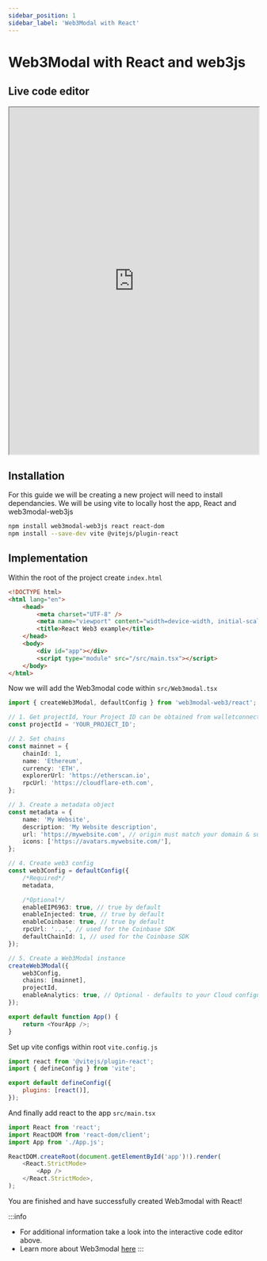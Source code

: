```yaml
---
sidebar_position: 1
sidebar_label: 'Web3Modal with React'
---
```


# Web3Modal with React and web3js

## Live code editor

<iframe width="100%" height="700px"  src="https://stackblitz.com/edit/vitejs-vite-cg7ctd?embed=1&file=src%2FApp.tsx"></iframe>

## Installation

For this guide we will be creating a new project will need to install dependancies. We will be using vite to locally host the app, React and web3modal-web3js

```bash
npm install web3modal-web3js react react-dom
npm install --save-dev vite @vitejs/plugin-react
```

## Implementation

Within the root of the project create `index.html`

```html
<!DOCTYPE html>
<html lang="en">
	<head>
		<meta charset="UTF-8" />
		<meta name="viewport" content="width=device-width, initial-scale=1.0" />
		<title>React Web3 example</title>
	</head>
	<body>
		<div id="app"></div>
		<script type="module" src="/src/main.tsx"></script>
	</body>
</html>
```

Now we will add the Web3modal code within `src/Web3modal.tsx`

```typescript
import { createWeb3Modal, defaultConfig } from 'web3modal-web3/react';

// 1. Get projectId, Your Project ID can be obtained from walletconnect.com
const projectId = 'YOUR_PROJECT_ID';

// 2. Set chains
const mainnet = {
	chainId: 1,
	name: 'Ethereum',
	currency: 'ETH',
	explorerUrl: 'https://etherscan.io',
	rpcUrl: 'https://cloudflare-eth.com',
};

// 3. Create a metadata object
const metadata = {
	name: 'My Website',
	description: 'My Website description',
	url: 'https://mywebsite.com', // origin must match your domain & subdomain
	icons: ['https://avatars.mywebsite.com/'],
};

// 4. Create web3 config
const web3Config = defaultConfig({
	/*Required*/
	metadata,

	/*Optional*/
	enableEIP6963: true, // true by default
	enableInjected: true, // true by default
	enableCoinbase: true, // true by default
	rpcUrl: '...', // used for the Coinbase SDK
	defaultChainId: 1, // used for the Coinbase SDK
});

// 5. Create a Web3Modal instance
createWeb3Modal({
	web3Config,
	chains: [mainnet],
	projectId,
	enableAnalytics: true, // Optional - defaults to your Cloud configuration
});

export default function App() {
	return <YourApp />;
}
```

Set up vite configs within root `vite.config.js`

```javascript
import react from '@vitejs/plugin-react';
import { defineConfig } from 'vite';

export default defineConfig({
	plugins: [react()],
});
```

And finally add react to the app `src/main.tsx`

```typescript
import React from 'react';
import ReactDOM from 'react-dom/client';
import App from './App.js';

ReactDOM.createRoot(document.getElementById('app')!).render(
	<React.StrictMode>
		<App />
	</React.StrictMode>,
);
```

You are finished and have successfully created Web3modal with React!

:::info

-   For additional information take a look into the interactive code editor above.
-   Learn more about Web3modal [here](https://docs.walletconnect.com/web3modal/about)
    :::
